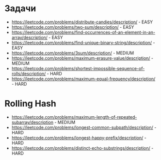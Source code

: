# Задачи

- https://leetcode.com/problems/distribute-candies/description/ - EASY
- https://leetcode.com/problems/two-sum/description/ - EASY
- https://leetcode.com/problems/find-occurrences-of-an-element-in-an-array/description/ - EASY
- https://leetcode.com/problems/find-unique-binary-string/description/ - EASY
- https://leetcode.com/problems/3sum/description/ - MEDIUM
- https://leetcode.com/problems/maximum-erasure-value/description/ - MEDIUM
- https://leetcode.com/problems/shortest-impossible-sequence-of-rolls/description/ - HARD
- https://leetcode.com/problems/maximum-equal-frequency/description/ - HARD

# Rolling Hash
- https://leetcode.com/problems/maximum-length-of-repeated-subarray/description - MEDIUM
- https://leetcode.com/problems/longest-common-subpath/description/ - HARD
- https://leetcode.com/problems/longest-happy-prefix/description/ - HARD
- https://leetcode.com/problems/distinct-echo-substrings/description/ - HARD
